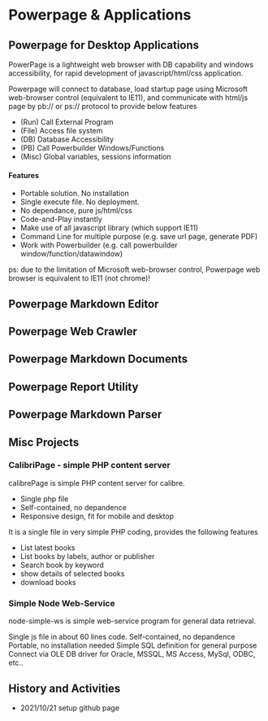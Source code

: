 
# Powerpage & Applications

## Powerpage for Desktop Applications

PowerPage is a lightweight web browser with DB capability and windows accessibility, for rapid development of javascript/html/css application.

Powerpage will connect to database, load startup page using Microsoft web-browser control (equivalent to IE11), and communicate 
with html/js page by pb:// or ps:// protocol to provide below features

* (Run) Call External Program
* (File) Access file system
* (DB) Database Accessibility
* (PB) Call Powerbuilder Windows/Functions
* (Misc) Global variables, sessions information

#### Features

* Portable solution. No installation
* Single execute file. No deployment.
* No dependance, pure js/html/css
* Code-and-Play instantly
* Make use of all javascript library (which support IE11)
* Command Line for multiple purpose (e.g. save url page, generate PDF)
* Work with Powerbuilder (e.g. call powerbuilder window/function/datawindow)

ps: due to the limitation of Microsoft web-browser control, Powerpage web browser is equivalent to IE11 (not chrome)!


## Powerpage Markdown Editor

## Powerpage Web Crawler

## Powerpage Markdown Documents

## Powerpage Report Utility

## Powerpage Markdown Parser



## Misc Projects

### CalibriPage - simple PHP content server

calibrePage is simple PHP content server for calibre.

* Single php file
* Self-contained, no depandence
* Responsive design, fit for mobile and desktop

It is a single file in very simple PHP coding, provides the following features

* List latest books
* List books by labels, author or publisher
* Search book by keyword
* show details of selected books
* download books

### Simple Node Web-Service

node-simple-ws is simple web-service program for general data retrieval.

Single js file in about 60 lines code.
Self-contained, no depandence
Portable, no installation needed
Simple SQL definition for general purpose
Connect via OLE DB driver for Oracle, MSSQL, MS Access, MySql, ODBC, etc..


## History and Activities

* 2021/10/21 setup github page

